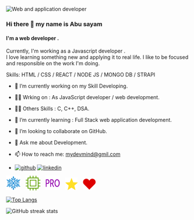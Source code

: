 ![Web and application developer ](https://media.licdn.com/dms/image/D4D16AQH8iQLrZew7xQ/profile-displaybackgroundimage-shrink_350_1400/0/1684629625820?e=1695859200&v=beta&t=G9kPEy0J5cNH0GC3kbp008XG9sRMK0-4MBoVaWcFygI)
### Hi there 👋 my name is Abu sayam
#### I'm a web developer .

Currently, I'm working as a Javascript developer . <br/> 
I love learning something new and applying it to real life. I like to be focused and responsible on the work I'm doing. 

Skills:  HTML / CSS / REACT / NODE JS / MONGO DB / STRAPI

- 🔭 I’m currently working on my Skill Developing.
- 🧑‍🏫 Wrking on : As JavaScript developer / web development.
- 👨‍💻 Others Skills : C, C++, DSA.
- 🌱 I’m currently learning : Full Stack web application development.
- 👯 I’m looking to collaborate on GitHub.
- 💬 Ask me about Development.
- 📫 How to reach me: mydevmind@gmil.com



 - [<img src='https://cdn.jsdelivr.net/npm/simple-icons@3.0.1/icons/github.svg' alt='github' height='40'>](https://github.com/Dev-Abu)  [<img src='https://cdn.jsdelivr.net/npm/simple-icons@3.0.1/icons/linkedin.svg' alt='linkedin' height='40'>](https://www.linkedin.com/in/abusayam/) 


<a href='https://archiveprogram.github.com/'><img src='https://raw.githubusercontent.com/acervenky/animated-github-badges/master/assets/acbadge.gif' width='40' height='40'></a> <a href='https://docs.github.com/en/developers'><img src='https://raw.githubusercontent.com/acervenky/animated-github-badges/master/assets/devbadge.gif' width='40' height='40'></a> <a href='https://github.com/pricing'><img src='https://raw.githubusercontent.com/acervenky/animated-github-badges/master/assets/pro.gif' width='40' height='40'></a> <a href='https://stars.github.com/'><img src='https://raw.githubusercontent.com/acervenky/animated-github-badges/master/assets/starbadge.gif' width='35' height='35'></a> <a href='https://docs.github.com/en/github/supporting-the-open-source-community-with-github-sponsors'><img src='https://raw.githubusercontent.com/acervenky/animated-github-badges/master/assets/sponsorbadge.gif' width='35' height='35'></a> 

[![Top Langs](https://github-readme-stats.vercel.app/api/top-langs/?username=Dev-Abu)](https://github.com/anuraghazra/github-readme-stats)

![GitHub streak stats](https://streak-stats.demolab.com/?user=Dev-Abu)  

